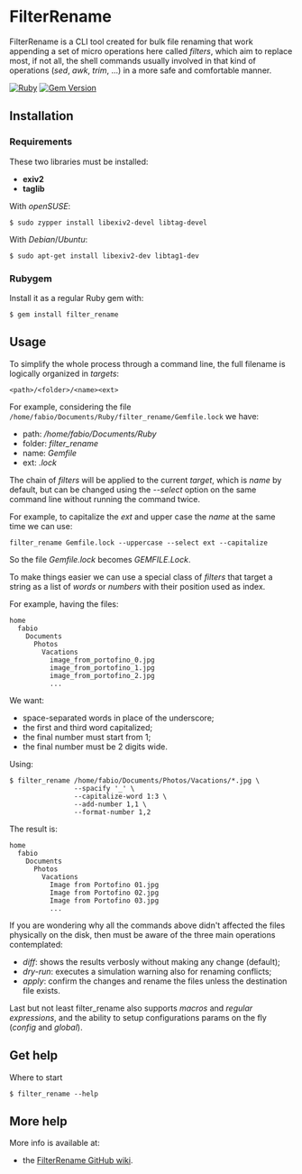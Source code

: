 # FilterRename

FilterRename is a CLI tool created for bulk file renaming that work appending a set of micro
operations here called *filters*, which aim to replace most, if not all, the shell commands
usually involved in that kind of operations (*sed*, *awk*, *trim*, ...) in a more safe and
comfortable manner.

[![Ruby](https://github.com/fabiomux/filter_rename/actions/workflows/main.yml/badge.svg)][wf_main]
[![Gem Version](https://badge.fury.io/rb/filter_rename.svg)][gem_version]

## Installation

### Requirements

These two libraries must be installed:
- **exiv2**
- **taglib**

With *openSUSE*:
```shell
$ sudo zypper install libexiv2-devel libtag-devel
```

With *Debian*/*Ubuntu*:
```shell
$ sudo apt-get install libexiv2-dev libtag1-dev
```

### Rubygem

Install it as a regular Ruby gem with:
```shell
$ gem install filter_rename
```

## Usage

To simplify the whole process through a command line, the full filename is logically organized
in *targets*:

    <path>/<folder>/<name><ext>

For example, considering the file `/home/fabio/Documents/Ruby/filter_rename/Gemfile.lock` we have:

- path: */home/fabio/Documents/Ruby*
- folder: *filter_rename*
- name: *Gemfile*
- ext: *.lock*

The chain of *filters* will be applied to the current *target*, which is *name* by default, but can
be changed using the *--select* option on the same command line without running the command twice.

For example, to capitalize the *ext* and upper case the *name* at the same time we can use:
```shell
filter_rename Gemfile.lock --uppercase --select ext --capitalize
```

So the file *Gemfile.lock* becomes *GEMFILE.Lock*.

To make things easier we can use a special class of *filters* that target a string as a list of *words*
or *numbers* with their position used as index.

For example, having the files:

    home
      fabio
        Documents
          Photos
            Vacations
              image_from_portofino_0.jpg
              image_from_portofino_1.jpg
              image_from_portofino_2.jpg
              ...

We want:
- space-separated words in place of the underscore;
- the first and third word capitalized;
- the final number must start from 1;
- the final number must be 2 digits wide.

Using:
```shell
$ filter_rename /home/fabio/Documents/Photos/Vacations/*.jpg \
                --spacify '_' \
                --capitalize-word 1:3 \
                --add-number 1,1 \
                --format-number 1,2
```

The result is:

    home
      fabio
        Documents
          Photos
            Vacations
              Image from Portofino 01.jpg
              Image from Portofino 02.jpg
              Image from Portofino 03.jpg
              ...

If you are wondering why all the commands above didn't affected the files physically on the disk,
then must be aware of the three main operations contemplated:
- *diff*: shows the results verbosly without making any change (default);
- *dry-run*: executes a simulation warning also for renaming conflicts;
- *apply*: confirm the changes and rename the files unless the destination file exists.

Last but not least filter_rename also supports *macros* and *regular expressions*, and the ability to
setup configurations params on the fly (*config* and *global*).

## Get help

Where to start
```shell
$ filter_rename --help
```

## More help

More info is available at:
- the [FilterRename GitHub wiki][filter_rename_wiki].


[filter_rename_wiki]: https://github.com/fabiomux/filter_rename/wiki "FilterRename wiki page on GitHub"
[wf_main]: https://github.com/fabiomux/filter_rename/actions/workflows/main.yml
[gem_version]: https://badge.fury.io/rb/filter_rename
